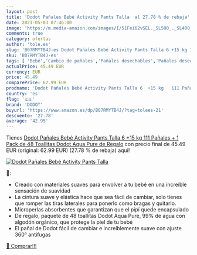 ```yaml
---
layout: post
title: 'Dodot Pañales Bebé Activity Pants Talla  al 27.78 % de rebaja'
date: 2021-05-03 07:46:00
image: 'https://m.media-amazon.com/images/I/51Fei62vSEL._SL500_._SL400_.jpg'
comments: true
category: ofertas
author: 'tole.es'
slug: 'B07RMYTB4J-es Dodot Pañales Bebé Activity Pants Talla 6 +15 kg 111...'
sku: 'B07RMYTB4J-es'
tags: [ 'Bebé','Cambio de pañales','Pañales desechables','Pañales desechables para bebés','Pañales para bebé','bebé','dodot','pañales', ]
actualPrice: 45.49 EUR
currency: EUR
price: 45.49
comparePrice: 62.99 EUR
prodname: 'Dodot Pañales Bebé Activity Pants Talla 6  +15 kg   111 Pañales + 1 Pack de 48 Toallitas Dodot Aqua Pure de Regalo'
country: 'es'
flag: '🇪🇸'
brand: 'DODOT'
buyurl: 'https://www.amazon.es/dp/B07RMYTB4J/?tag=tolees-21'
descuento: '27.78'
average: '42.95'
---
```


Tienes [Dodot Pañales Bebé Activity Pants Talla 6  +15 kg   111 Pañales + 1 Pack de 48 Toallitas Dodot Aqua Pure de Regalo](https://www.amazon.es/dp/B07RMYTB4J/?tag=tolees-21) con precio final de  45.49 EUR (original: 62.99 EUR) (27.78 %  de rebaja) aqui!

[![Dodot Pañales Bebé Activity Pants Talla ](https://m.media-amazon.com/images/I/51Fei62vSEL._SL500_._SL400_.jpg)](https://www.amazon.es/dp/B07RMYTB4J/?tag=tolees-21)

🔎:

- Creado con materiales suaves para envolver a tu bebé en una increíble sensación de suavidad
- La cintura suave y elástica hace que sea fácil de cambiar, solo tienes que romper las tiras laterales para ponerlo como bragas y quitarlo.
- Microperlas absorbentes que garantizan que el pipí quede encapsulado
- De regalo, paquete de 48 toallitas Dodot Aqua Pure, 99% de agua con algodón orgánico, que protege la piel de tu bebé
- El pañal de Dodot fácil de cambiar e increíblemente suave con ajuste 360° antifugas

[🛒 Comprar!!!](https://www.amazon.es/dp/B07RMYTB4J/?tag=tolees-21)
